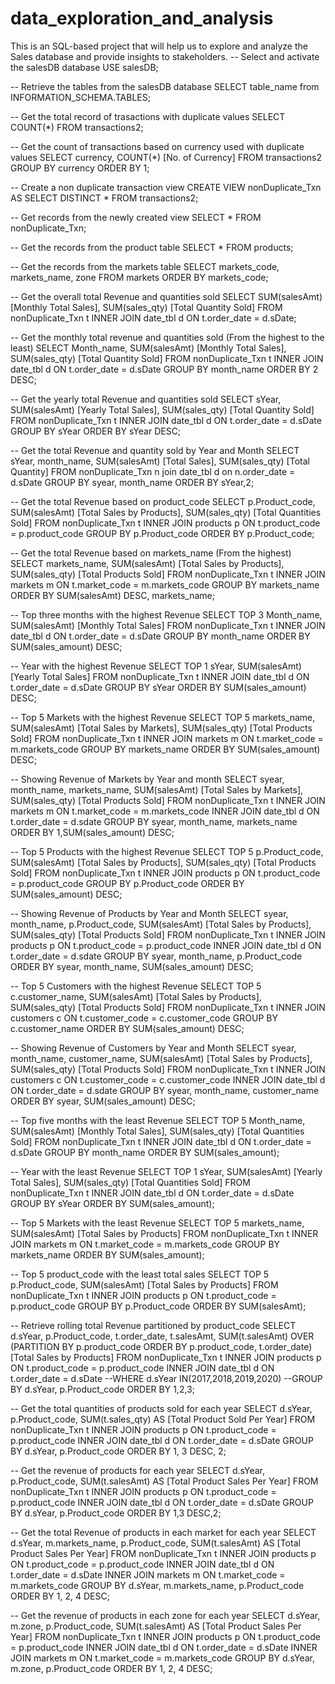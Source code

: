 # data_exploration_and_analysis
This is an SQL-based project that will help us to explore and analyze the Sales database and provide insights to stakeholders.
-- Select and activate the salesDB database
USE salesDB;


-- Retrieve the tables from the salesDB database
SELECT table_name from INFORMATION_SCHEMA.TABLES;

-- Get the total record of trasactions with duplicate values
SELECT COUNT(*) FROM transactions2;


-- Get the count of transactions based on currency used with duplicate values
SELECT currency, COUNT(*) [No. of Currency] FROM transactions2
GROUP BY currency ORDER BY 1;


-- Create a non duplicate transaction view
CREATE VIEW nonDuplicate_Txn
AS
SELECT DISTINCT * FROM transactions2;

-- Get records from the newly created view
SELECT * FROM nonDuplicate_Txn;


-- Get the records from the product table
SELECT * FROM products;


-- Get the records from the markets table
SELECT markets_code, markets_name, zone FROM markets ORDER BY markets_code;


-- Get the overall total Revenue and quantities sold
SELECT SUM(salesAmt) [Monthly Total Sales], SUM(sales_qty) [Total Quantity Sold]
FROM nonDuplicate_Txn t
INNER JOIN date_tbl d
ON t.order_date = d.sDate;

-- Get the monthly total revenue and quantities sold (From the highest to the least)
SELECT Month_name, SUM(salesAmt) [Monthly Total Sales], SUM(sales_qty) [Total Quantity Sold]
FROM nonDuplicate_Txn t
INNER JOIN date_tbl d
ON t.order_date = d.sDate
GROUP BY month_name
ORDER BY 2 DESC;


-- Get the yearly total Revenue and quantities sold
SELECT sYear, SUM(salesAmt) [Yearly Total Sales], SUM(sales_qty) [Total Quantity Sold] 
FROM nonDuplicate_Txn t
INNER JOIN date_tbl d
ON t.order_date = d.sDate
GROUP BY sYear
ORDER BY sYear DESC;


-- Get the total Revenue and quantity sold by Year and Month
SELECT sYear, month_name, SUM(salesAmt) [Total Sales], SUM(sales_qty) [Total Quantity] 
FROM nonDuplicate_Txn n 
join date_tbl d on n.order_date = d.sDate
GROUP BY syear, month_name
ORDER BY sYear,2;


-- Get the total Revenue based on product_code
SELECT p.Product_code, SUM(salesAmt) [Total Sales by Products], SUM(sales_qty) [Total Quantities Sold] 
FROM nonDuplicate_Txn t
INNER JOIN products p
ON t.product_code = p.product_code
GROUP BY p.Product_code
ORDER BY p.Product_code;


-- Get the total Revenue based on markets_name (From the highest)
SELECT markets_name, SUM(salesAmt) [Total Sales by Products], SUM(sales_qty) [Total Products Sold]
FROM nonDuplicate_Txn t
INNER JOIN markets m
ON t.market_code = m.markets_code
GROUP BY markets_name
ORDER BY SUM(salesAmt) DESC, markets_name;


-- Top three months with the highest Revenue
SELECT TOP 3 Month_name, SUM(salesAmt) [Monthly Total Sales] 
FROM nonDuplicate_Txn t
INNER JOIN date_tbl d
ON t.order_date = d.sDate
GROUP BY month_name
ORDER BY SUM(sales_amount) DESC;


-- Year with the highest Revenue
SELECT TOP 1 sYear, SUM(salesAmt) [Yearly Total Sales] 
FROM nonDuplicate_Txn t
INNER JOIN date_tbl d
ON t.order_date = d.sDate
GROUP BY sYear
ORDER BY SUM(sales_amount) DESC;


-- Top 5 Markets with the highest Revenue
SELECT TOP 5 markets_name, SUM(salesAmt) [Total Sales by Markets], SUM(sales_qty) [Total Products Sold]
FROM nonDuplicate_Txn t
INNER JOIN markets m
ON t.market_code = m.markets_code
GROUP BY markets_name
ORDER BY SUM(sales_amount) DESC;


-- Showing Revenue of Markets by Year and month
SELECT syear, month_name, markets_name, SUM(salesAmt) [Total Sales by Markets], SUM(sales_qty) [Total Products Sold]
FROM nonDuplicate_Txn t
INNER JOIN markets m
ON t.market_code = m.markets_code
INNER JOIN date_tbl d ON t.order_date = d.sdate
GROUP BY syear, month_name, markets_name
ORDER BY 1,SUM(sales_amount) DESC;


-- Top 5 Products with the highest Revenue
SELECT TOP 5 p.Product_code, SUM(salesAmt) [Total Sales by Products], SUM(sales_qty) [Total Products Sold]
FROM nonDuplicate_Txn t
INNER JOIN products p
ON t.product_code = p.product_code
GROUP BY p.Product_code
ORDER BY SUM(sales_amount) DESC;


-- Showing Revenue of Products by Year and Month
SELECT syear, month_name, p.Product_code, SUM(salesAmt) [Total Sales by Products], SUM(sales_qty) [Total Products Sold]
FROM nonDuplicate_Txn t
INNER JOIN products p ON t.product_code = p.product_code
INNER JOIN date_tbl d ON t.order_date = d.sdate
GROUP BY syear, month_name, p.Product_code
ORDER BY syear, month_name, SUM(sales_amount) DESC;


-- Top 5 Customers with the highest Revenue
SELECT TOP 5 c.customer_name, SUM(salesAmt) [Total Sales by Products], SUM(sales_qty) [Total Products Sold]
FROM nonDuplicate_Txn t
INNER JOIN customers c
ON t.customer_code = c.customer_code
GROUP BY c.customer_name
ORDER BY SUM(sales_amount) DESC;


-- Showing Revenue of Customers by Year and Month
SELECT syear, month_name, customer_name, SUM(salesAmt) [Total Sales by Products], SUM(sales_qty) [Total Products Sold]
FROM nonDuplicate_Txn t
INNER JOIN customers c ON t.customer_code = c.customer_code
INNER JOIN date_tbl d ON t.order_date = d.sdate
GROUP BY syear, month_name, customer_name
ORDER BY syear, SUM(sales_amount) DESC;


-- Top five months with the least Revenue
SELECT TOP 5 Month_name, SUM(salesAmt) [Monthly Total Sales], SUM(sales_qty) [Total Quantities Sold]
FROM nonDuplicate_Txn t
INNER JOIN date_tbl d
ON t.order_date = d.sDate
GROUP BY month_name
ORDER BY SUM(sales_amount);


-- Year with the least Revenue
SELECT TOP 1 sYear, SUM(salesAmt) [Yearly Total Sales], SUM(sales_qty) [Total Quantities Sold]
FROM nonDuplicate_Txn t
INNER JOIN date_tbl d
ON t.order_date = d.sDate
GROUP BY sYear
ORDER BY SUM(sales_amount);


-- Top 5 Markets with the least Revenue
SELECT TOP 5 markets_name, SUM(salesAmt) [Total Sales by Products] 
FROM nonDuplicate_Txn t
INNER JOIN markets m
ON t.market_code = m.markets_code
GROUP BY markets_name
ORDER BY SUM(sales_amount);


-- Top 5 product_code with the least total sales
SELECT TOP 5 p.Product_code, SUM(salesAmt) [Total Sales by Products] 
FROM nonDuplicate_Txn t
INNER JOIN products p
ON t.product_code = p.product_code
GROUP BY p.Product_code
ORDER BY SUM(salesAmt);


-- Retrieve rolling total Revenue partitioned by product_code
SELECT d.sYear, p.Product_code, t.order_date, t.salesAmt, SUM(t.salesAmt) OVER (PARTITION BY p.product_code ORDER BY p.product_code, t.order_date) [Total Sales by Products] 
FROM nonDuplicate_Txn t
INNER JOIN products p ON t.product_code = p.product_code
INNER JOIN date_tbl d ON t.order_date = d.sDate
--WHERE d.sYear IN(2017,2018,2019,2020)
--GROUP BY d.sYear, p.Product_code
ORDER BY 1,2,3;


-- Get the total quantities of products sold for each year
SELECT d.sYear, p.Product_code, SUM(t.sales_qty) AS [Total Product Sold Per Year]
FROM nonDuplicate_Txn t
INNER JOIN products p ON t.product_code = p.product_code
INNER JOIN date_tbl d ON t.order_date = d.sDate
GROUP BY d.sYear, p.Product_code
ORDER BY 1, 3 DESC, 2;


-- Get the revenue of products for each year
SELECT d.sYear, p.Product_code, SUM(t.salesAmt) AS [Total Product Sales Per Year]
FROM nonDuplicate_Txn t
INNER JOIN products p ON t.product_code = p.product_code
INNER JOIN date_tbl d ON t.order_date = d.sDate
GROUP BY d.sYear, p.Product_code
ORDER BY 1,3 DESC,2;


-- Get the total Revenue of products in each market for each year
SELECT d.sYear, m.markets_name, p.Product_code, SUM(t.salesAmt) AS [Total Product Sales Per Year]
FROM nonDuplicate_Txn t
INNER JOIN products p ON t.product_code = p.product_code
INNER JOIN date_tbl d ON t.order_date = d.sDate
INNER JOIN markets m ON t.market_code = m.markets_code
GROUP BY d.sYear, m.markets_name, p.Product_code
ORDER BY 1, 2, 4 DESC;


-- Get the revenue of products in each zone for each year
SELECT d.sYear, m.zone, p.Product_code, SUM(t.salesAmt) AS [Total Product Sales Per Year]
FROM nonDuplicate_Txn t
INNER JOIN products p ON t.product_code = p.product_code
INNER JOIN date_tbl d ON t.order_date = d.sDate
INNER JOIN markets m ON t.market_code = m.markets_code
GROUP BY d.sYear, m.zone, p.Product_code
ORDER BY 1, 2, 4 DESC;
